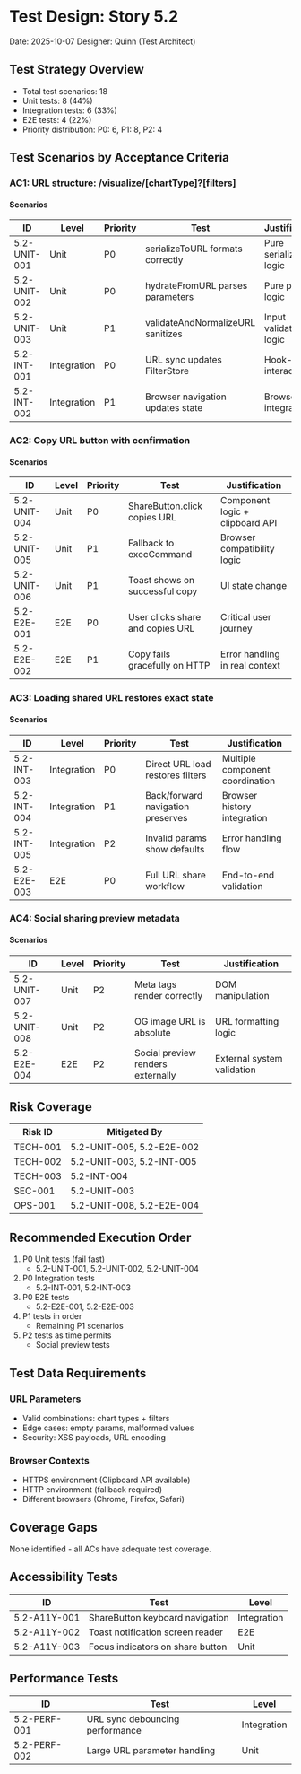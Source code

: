 # Test Design: Story 5.2

Date: 2025-10-07
Designer: Quinn (Test Architect)

## Test Strategy Overview

- Total test scenarios: 18
- Unit tests: 8 (44%)
- Integration tests: 6 (33%)
- E2E tests: 4 (22%)
- Priority distribution: P0: 6, P1: 8, P2: 4

## Test Scenarios by Acceptance Criteria

### AC1: URL structure: /visualize/[chartType]?[filters]

#### Scenarios

| ID           | Level       | Priority | Test                              | Justification            |
| ------------ | ----------- | -------- | --------------------------------- | ------------------------ |
| 5.2-UNIT-001 | Unit        | P0       | serializeToURL formats correctly  | Pure serialization logic |
| 5.2-UNIT-002 | Unit        | P0       | hydrateFromURL parses parameters  | Pure parsing logic       |
| 5.2-UNIT-003 | Unit        | P1       | validateAndNormalizeURL sanitizes | Input validation logic   |
| 5.2-INT-001  | Integration | P0       | URL sync updates FilterStore      | Hook-state interaction   |
| 5.2-INT-002  | Integration | P1       | Browser navigation updates state  | Browser API integration  |

### AC2: Copy URL button with confirmation

#### Scenarios

| ID           | Level | Priority | Test                             | Justification                   |
| ------------ | ----- | -------- | -------------------------------- | ------------------------------- |
| 5.2-UNIT-004 | Unit  | P0       | ShareButton.click copies URL     | Component logic + clipboard API |
| 5.2-UNIT-005 | Unit  | P1       | Fallback to execCommand          | Browser compatibility logic     |
| 5.2-UNIT-006 | Unit  | P1       | Toast shows on successful copy   | UI state change                 |
| 5.2-E2E-001  | E2E   | P0       | User clicks share and copies URL | Critical user journey           |
| 5.2-E2E-002  | E2E   | P1       | Copy fails gracefully on HTTP    | Error handling in real context  |

### AC3: Loading shared URL restores exact state

#### Scenarios

| ID          | Level       | Priority | Test                              | Justification                   |
| ----------- | ----------- | -------- | --------------------------------- | ------------------------------- |
| 5.2-INT-003 | Integration | P0       | Direct URL load restores filters  | Multiple component coordination |
| 5.2-INT-004 | Integration | P1       | Back/forward navigation preserves | Browser history integration     |
| 5.2-INT-005 | Integration | P2       | Invalid params show defaults      | Error handling flow             |
| 5.2-E2E-003 | E2E         | P0       | Full URL share workflow           | End-to-end validation           |

### AC4: Social sharing preview metadata

#### Scenarios

| ID           | Level | Priority | Test                              | Justification              |
| ------------ | ----- | -------- | --------------------------------- | -------------------------- |
| 5.2-UNIT-007 | Unit  | P2       | Meta tags render correctly        | DOM manipulation           |
| 5.2-UNIT-008 | Unit  | P2       | OG image URL is absolute          | URL formatting logic       |
| 5.2-E2E-004  | E2E   | P2       | Social preview renders externally | External system validation |

## Risk Coverage

| Risk ID  | Mitigated By              |
| -------- | ------------------------- |
| TECH-001 | 5.2-UNIT-005, 5.2-E2E-002 |
| TECH-002 | 5.2-UNIT-003, 5.2-INT-005 |
| TECH-003 | 5.2-INT-004               |
| SEC-001  | 5.2-UNIT-003              |
| OPS-001  | 5.2-UNIT-008, 5.2-E2E-004 |

## Recommended Execution Order

1. P0 Unit tests (fail fast)
   - 5.2-UNIT-001, 5.2-UNIT-002, 5.2-UNIT-004
2. P0 Integration tests
   - 5.2-INT-001, 5.2-INT-003
3. P0 E2E tests
   - 5.2-E2E-001, 5.2-E2E-003
4. P1 tests in order
   - Remaining P1 scenarios
5. P2 tests as time permits
   - Social preview tests

## Test Data Requirements

### URL Parameters

- Valid combinations: chart types + filters
- Edge cases: empty params, malformed values
- Security: XSS payloads, URL encoding

### Browser Contexts

- HTTPS environment (Clipboard API available)
- HTTP environment (fallback required)
- Different browsers (Chrome, Firefox, Safari)

## Coverage Gaps

None identified - all ACs have adequate test coverage.

## Accessibility Tests

| ID           | Test                             | Level       |
| ------------ | -------------------------------- | ----------- |
| 5.2-A11Y-001 | ShareButton keyboard navigation  | Integration |
| 5.2-A11Y-002 | Toast notification screen reader | E2E         |
| 5.2-A11Y-003 | Focus indicators on share button | Unit        |

## Performance Tests

| ID           | Test                            | Level       |
| ------------ | ------------------------------- | ----------- |
| 5.2-PERF-001 | URL sync debouncing performance | Integration |
| 5.2-PERF-002 | Large URL parameter handling    | Unit        |
